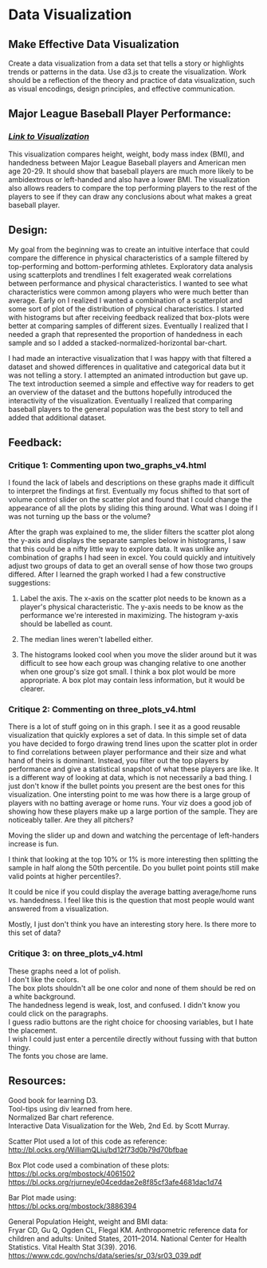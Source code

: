 


# Data Visualization
## Make Effective Data Visualization
Create a data visualization from a data set that tells a story or highlights trends or patterns in the data. Use d3.js to create the visualization. Work should be a reflection of the theory and practice of data visualization, such as visual encodings, design principles, and effective communication.

## Major League Baseball Player Performance:
### *[Link to Visualization](https://bl.ocks.org/jeff-daniels/raw/5d113fa40c32029cf54b85bb805c0fc2/)*
This visualization compares height, weight, body mass index (BMI),
and handedness between Major League Baseball players and American men age
20-29.  It should show that baseball players are much more likely to be
ambidextrous or left-handed and also have a lower BMI.  The visualization also
allows readers to compare the top performing players to the rest of the
players to see if they can draw any conclusions about what makes a great
baseball player.

## Design:

My goal from the beginning was to create an intuitive interface that could
compare the difference in physical characteristics of a sample filtered by
top-performing and bottom-performing athletes.  Exploratory data analysis
using scatterplots and trendlines I felt exagerated weak correlations between
performance and physical characteristics.  I wanted to see what
characteristics were common among players who were much better than average.
Early on I realized I wanted a combination of a scatterplot and some sort of
plot of the distribution of physical characteristics.  I started with
histograms but after receiving feedback realized that box-plots were better at
comparing samples of different sizes.  Eventually I realized that I needed a
graph that represented the proportion of handedness in each sample and so I
added a stacked-normalized-horizontal bar-chart.

I had made an interactive visualization that I was happy with that filtered a
dataset and showed differences in qualitative and categorical data but it was
not telling a story.  I attempted an animated introduction but gave up.  The
text introduction seemed a simple and effective way for readers to get an
overview of the dataset and the buttons hopefully introduced the interactivity
of the visualization.  Eventually I realized that comparing baseball players
to the general population was the best story to tell and added that additional
dataset.

## Feedback:

### Critique 1: Commenting upon two_graphs_v4.html

I found the lack of labels and descriptions on these graphs made it difficult
to interpret the findings at first.  Eventually my focus shifted to that sort
of volume control slider on the scatter plot and found that I could change the
appearance of all the plots by sliding this thing around.  What was I doing if
I was not turning up the bass or the volume?

After the graph was explained to me, the slider filters the scatter plot along
the y-axis and displays the separate samples below in histograms, I saw that
this could be a nifty little way to explore data.  It was unlike any
combination of graphs I had seen in excel.  You could quickly and intuitively
adjust two groups of data to get an overall sense of how those two groups
differed.  After I learned the graph worked I had a few constructive
suggestions:

  1. Label the axis.  The x-axis on the scatter plot needs to be known as a
  player's physical characteristic.  The y-axis needs to be know as the
  performance we're interested in maximizing.  The histogram y-axis should be
  labelled as count.

  2. The median lines weren't labelled either.
  
  3. The histograms looked cool when you move the slider around but it was
  difficult to see how each group was changing relative to one another when
  one group's size got small.  I think a box plot would be more appropriate.
  A box plot may contain less information, but it would be clearer.
  

### Critique 2: Commenting on three_plots_v4.html

There is a lot of stuff going on in this graph.  I see it as a good reusable
visualization that quickly explores a set of data.  In this simple set of data
you have decided to forgo drawing trend lines upon the scatter plot in order
to find correlations between player performance and their size and what hand
of theirs is dominant.  Instead, you filter out the top players by performance
and give a statistical snapshot of what these players are like.  It is a
different way of looking at data, which is not necessarily a bad thing.  I
just don't know if the bullet points you present are the best ones for this
visualization.  One intersting point to me was how there is a large group of
players with no batting average or home runs.  Your viz does a good job of
showing how these players make up a large portion of the sample.  They are
noticeably taller.  Are they all pitchers?

Moving the slider up and down and watching the percentage of left-handers
increase is fun.

I think that looking at the top 10% or 1% is more interesting then splitting
the sample in half along the 50th percentile.  Do you bullet point points
still make valid points at higher percentiles?.

It could be nice if you could display the average batting average/home runs
vs. handedness.  I feel like this is the question that most people would want
answered from a visualization.

Mostly, I just don't think you have an interesting story here.  Is there more
to this set of data?

### Critique 3: on three_plots_v4.html

These graphs need a lot of polish.  
I don't like the colors.  
The box plots shouldn't all be one color and none of them should be red on a
white background.  
The handedness legend is weak, lost, and confused.
I didn't know you could click on the paragraphs.  
I guess radio buttons are the right choice for choosing variables, but I hate
the placement.  
I wish I could just enter a percentile directly without fussing with that
button thingy.  
The fonts you chose are lame.  

## Resources:

Good book for learning D3.  
Tool-tips using div learned from here.  
Normalized Bar chart reference.  
Interactive Data Visualization for the Web, 2nd Ed. by Scott Murray.

Scatter Plot used a lot of this code as reference:  
http://bl.ocks.org/WilliamQLiu/bd12f73d0b79d70bfbae

Box Plot code used a combination of these plots:  
https://bl.ocks.org/mbostock/4061502
https://bl.ocks.org/rjurney/e04ceddae2e8f85cf3afe4681dac1d74

Bar Plot made using:  
https://bl.ocks.org/mbostock/3886394

General Population Height, weight and BMI data:  
Fryar CD, Gu Q, Ogden CL, Flegal KM. Anthropometric reference data for
children and adults: United States, 2011–2014. National Center for Health
Statistics. Vital Health Stat 3(39). 2016.
https://www.cdc.gov/nchs/data/series/sr_03/sr03_039.pdf

